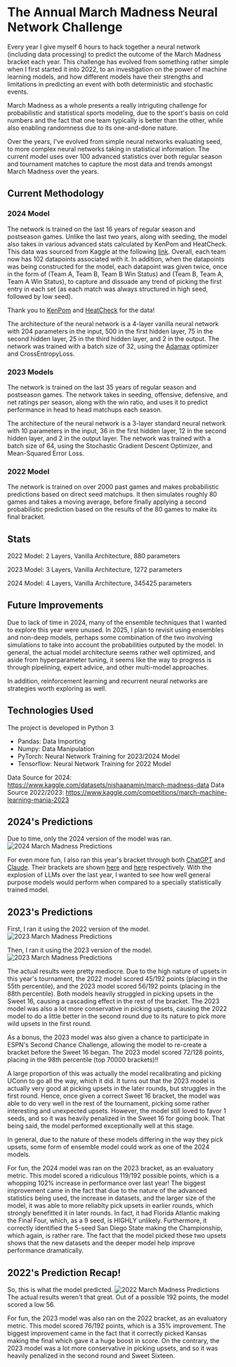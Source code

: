# The Annual March Madness Neural Network Challenge
Every year I give myself 6 hours to hack together a neural network (including data processing) to predict the outcome of 
the March Madness bracket each year. This challenge has evolved from something rather simple when I first started it into 2022, to an investigation on the power of machine learning models, and how different models have their strengths and limitations in predicting an event with both deterministic and stochastic events. 

March Madness as a whole presents a really intriguting challenge for probabilistic and statistical sports modeling, due to the sport's basis on cold numbers and the fact that one team typically is better than the other, while also enabling randomness due to its one-and-done nature.

Over the years, I've evolved from simple neural networks evaluating seed, to more complex neural networks taking in statistical information. The current model uses over 100 advanced statistics over both regular season and tournament matches to capture the most data and trends amongst March Madness over the years.

## Current Methodology

### 2024 Model
The network is trained on the last 16 years of regular season and postseason games. Unlike the last two years, along with seeding, 
the model also takes in various advanced stats calculated by KenPom and HeatCheck. This data was sourced from Kaggle at the following [link](https://www.kaggle.com/datasets/nishaanamin/march-madness-data). Overall, each team now has 102 datapoints 
associated with it. In addition, when the datapoints was being constructed for the model, each datapoint was given twice, once in the form of (Team A, Team B, Team B Win Status) and (Team B, Team A, Team A Win Status), to capture and dissuade any trend of picking the first entry in each set (as each match was always structured in high seed, followed by low seed).

Thank you to [KenPom](https://kenpom.com/) and [HeatCheck](https://heatcheckcbb.com/) for the data!

The architecture of the neural network is a 4-layer vanilla neural network with 204 parameters in the input, 500 in the first hidden layer, 75 in the second hidden layer, 25 in the third hidden layer, and 2 in the output. The network was trained with a 
batch size of 32, using the [Adamax](https://pytorch.org/docs/stable/generated/torch.optim.Adamax.html) optimizer and CrossEntropyLoss.

### 2023 Models
The network is trained on the last 35 years of regular season and postseason games. The network takes in seeding, offensive, defensive, and net ratings per season, along with the win ratio, and uses it to predict performance in head 
to head matchups each season.

The architecture of the neural network is a 3-layer standard neural network with 10 parameters in the input, 36 in the first hidden layer, 12 in the second hidden layer, and 2 in the output layer. The network was trained with a batch size of 64, using the Stochastic Gradient Descent Optimizer, and Mean-Squared Error Loss.

### 2022 Model
The network is trained on over 2000 past games and makes probabilistic predictions based on direct seed matchups. It then simulates roughly 80 games and takes a moving average, before finally applying a second probabilistic prediction based on 
the results of the 80 games to make its final bracket. 

## Stats
2022 Model: 2 Layers, Vanilla Architecture, 880 parameters

2023 Model: 3 Layers, Vanilla Architecture, 1272 parameters

2024 Model: 4 Layers, Vanilla Architecture, 345425 parameters

## Future Improvements
Due to lack of time in 2024, many of the ensemble techniques that I wanted to explore this year were unused. In 2025, I plan to revisit using ensembles and non-deep models, perhaps some combination of the two involving simulations to take into account the probabilities outputed by the model. In general, the actual model architecture seems rather well optimized, and aside from hyperparameter tuning, it seems like the way to progress is through pipelining, expert advice, and other multi-model approaches.

In addition, reinforcement learning and recurrent neural networks are strategies worth exploring as well.

## Technologies Used
The project is developed in Python 3
- Pandas: Data Importing
- Numpy: Data Manipulation
- PyTorch: Neural Network Training for 2023/2024 Model
- Tensorflow: Neural Network Training for 2022 Model

Data Source for 2024: https://www.kaggle.com/datasets/nishaanamin/march-madness-data
Data Source 2022/2023: https://www.kaggle.com/competitions/march-machine-learning-mania-2023

## 2024's Predictions
Due to time, only the 2024 version of the model was ran.
![2024 March Madness Predictions](/2024.png)

For even more fun, I also ran this year's bracket through both [ChatGPT](https://chat.openai.com/) and [Claude](https://claude.ai/).
Their brackets are shown [here](https://fantasy.espn.com/tc/sharer?challengeId=240&from=espn&context=CHAMPION_PICK&entryId=498b8d70-e74b-11ee-a97a-352ad3702aa6&outcomeId=a497b9a1-c12d-11ee-b568-d9cd047f74cf&propositionId=a497b980-c12d-11ee-b568-d9cd047f74cf) and [here](https://fantasy.espn.com/tc/sharer?challengeId=240&from=espn&context=CHAMPION_PICK&entryId=e43874e0-e74c-11ee-a97a-352ad3702aa6&outcomeId=a497b9b7-c12d-11ee-b568-d9cd047f74cf&propositionId=a497b980-c12d-11ee-b568-d9cd047f74cf) respectively. With the explosion of LLMs over the last year, I wanted to see how well general purpose models would perform when compared to a specially statistically trained model.

## 2023's Predictions
First, I ran it using the 2022 version of the model.
![2023 March Madness Predictions](/2023-22.png)

Then, I ran it using the 2023 version of the model.
![2023 March Madness Predictions](/2023-23.png)

The actual results were pretty mediocre. Due to the high nature of upsets in this year's tournament, the 2022 model scored
45/192 points (placing in the 55th percentile), and the 2023 model scored 56/192 points (placing in the 88th percentile).
Both models heavily struggled in picking upsets in the Sweet 16, causing a cascading effect in the rest of the bracket.
The 2023 model was also a lot more conservative in picking upsets, causing the 2022 model to do a little better in the second round due to its nature to pick more wild upsets in the first round.

As a bonus, the 2023 model was also given a chance to participate in ESPN's Second Chance Challenge, allowing the model to re-create a bracket before the Sweet 16 began. The 2023 model scored 72/128 points, placing in the 98th percentile (top 70000 brackets)!!

A large proportion of this was actually the model recalibrating and picking UConn to go all the way, which it did. It turns out that the 2023 model is actually very good at picking upsets in the later rounds, but struggles in the first round. Hence, once given a correct Sweet 16 bracket, the model was able to do very well in the rest of the tournament, 
picking some rather interesting and unexpected upsets. However, the model still loved to favor 1 seeds, and so it was heavily penalized in the Sweet 16 for going book. That being said, the model performed exceptionally well at this stage.

In general, due to the nature of these models differing in the way they pick upsets, some form of ensemble model could work as one of the 2024 models.

For fun, the 2024 model was ran on the 2023 bracket, as an evaluatory metric. This model scored a ridiculous 119/192 possible points, which is a whopping 102% increase in performance over last year! The biggest improvement came in the fact that due to the 
nature of the advanced statistics being used, the increase in datasets, and the larger size of the model, it was able to more reliablty pick upsets in earlier rounds, which strongly benefitted it in later rounds. 
In fact, it had Florida Atlantic making the Final Four, which, as a 9 seed, is HIGHLY unlikely. Furthermore, it correctly identified the 5-seed San Diego State making the Championship, which again, is rather rare. The fact that the model picked these two upsets shows that the new datasets and the deeper model help improve performance dramatically.

## 2022's Prediction Recap!
So, this is what the model predicted.
![2022 March Madness Predictions](/2022.png)
The actual results weren't that great. Out of a possible 192 points, the model scored a low 56.

For fun, the 2023 model was also ran on the 2022 bracket, as an evaluatory metric. This model scored 76/192 points, 
which is a 35% improvement. The biggest improvement came in the fact that it correctly picked Kansas making the final which gave it a huge boost in score. On the contrary, the 2023 model was a lot more conservative in picking upsets, and so it was heavily penalized in the second round and Sweet Sixteen.

